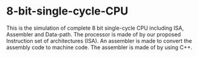 # 8-bit-single-cycle-CPU
This is the simulation of complete 8 bit single-cycle CPU including ISA, Assembler and Data-path. The processor is made of by our proposed Instruction set of architectures (ISA). An assembler is made to convert the assembly code to machine code. The assembler is made of by using C++. 
